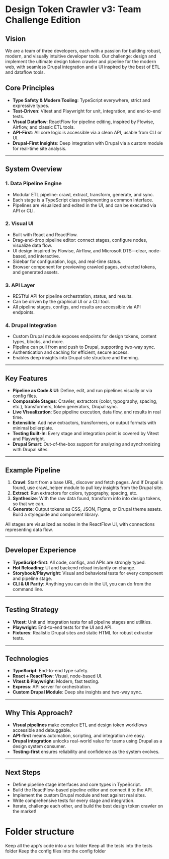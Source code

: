 # Design Token Crawler v3: Team Challenge Edition

## Vision

We are a team of three developers, each with a passion for building robust, modern, and visually intuitive developer tools. Our challenge: design and implement the ultimate design token crawler and pipeline for the modern web, with seamless Drupal integration and a UI inspired by the best of ETL and dataflow tools.

## Core Principles
- **Type Safety & Modern Tooling**: TypeScript everywhere, strict and expressive types.
- **Test-Driven**: Vitest and Playwright for unit, integration, and end-to-end tests.
- **Visual Dataflow**: ReactFlow for pipeline editing, inspired by Flowise, Airflow, and classic ETL tools.
- **API-First**: All core logic is accessible via a clean API, usable from CLI or UI.
- **Drupal-First Insights**: Deep integration with Drupal via a custom module for real-time site analysis.

---

## System Overview

### 1. Data Pipeline Engine
- Modular ETL pipeline: crawl, extract, transform, generate, and sync.
- Each stage is a TypeScript class implementing a common interface.
- Pipelines are visualized and edited in the UI, and can be executed via API or CLI.

### 2. Visual UI
- Built with React and ReactFlow.
- Drag-and-drop pipeline editor: connect stages, configure nodes, visualize data flow.
- UI design inspired by Flowise, Airflow, and Microsoft DTS—clear, node-based, and interactive.
- Sidebar for configuration, logs, and real-time status.
- Browser component for previewing crawled pages, extracted tokens, and generated assets.

### 3. API Layer
- RESTful API for pipeline orchestration, status, and results.
- Can be driven by the graphical UI or a CLI tool.
- All pipeline stages, configs, and results are accessible via API endpoints.

### 4. Drupal Integration
- Custom Drupal module exposes endpoints for design tokens, content types, blocks, and more.
- Pipeline can pull from and push to Drupal, supporting two-way sync.
- Authentication and caching for efficient, secure access.
- Enables deep insights into Drupal site structure and theming.

---

## Key Features

- **Pipeline as Code & UI**: Define, edit, and run pipelines visually or via config files.
- **Composable Stages**: Crawler, extractors (color, typography, spacing, etc.), transformers, token generators, Drupal sync.
- **Live Visualization**: See pipeline execution, data flow, and results in real time.
- **Extensible**: Add new extractors, transformers, or output formats with minimal boilerplate.
- **Testing Built-In**: Every stage and integration point is covered by Vitest and Playwright.
- **Drupal Smart**: Out-of-the-box support for analyzing and synchronizing with Drupal sites.

---

## Example Pipeline

1. **Crawl**: Start from a base URL, discover and fetch pages.  And If Drupal is found, use crawl_helper module to pull key insights from the Drupal site.
2. **Extract**: Run extractors for colors, typography, spacing, etc.
3. **Synthesize**: With the raw data found, transform info into design tokens, so that we can..
4. **Generate**: Output tokens as CSS, JSON, Figma, or Drupal theme assets.  Build a styleguide and component library. 

All stages are visualized as nodes in the ReactFlow UI, with connections representing data flow.

---

## Developer Experience

- **TypeScript-first**: All code, configs, and APIs are strongly typed.
- **Hot Reloading**: UI and backend reload instantly on change.
- **Storybook/Playwright**: Visual and behavioral tests for every component and pipeline stage.
- **CLI & UI Parity**: Anything you can do in the UI, you can do from the command line.

---

## Testing Strategy
- **Vitest**: Unit and integration tests for all pipeline stages and utilities.
- **Playwright**: End-to-end tests for the UI and API.
- **Fixtures**: Realistic Drupal sites and static HTML for robust extractor tests.

---

## Technologies
- **TypeScript**: End-to-end type safety.
- **React + ReactFlow**: Visual, node-based UI.
- **Vitest & Playwright**: Modern, fast testing.
- **Express**: API server for orchestration.
- **Custom Drupal Module**: Deep site insights and two-way sync.

---

## Why This Approach?
- **Visual pipelines** make complex ETL and design token workflows accessible and debuggable.
- **API-first** means automation, scripting, and integration are easy.
- **Drupal integration** unlocks real-world value for teams using Drupal as a design system consumer.
- **Testing-first** ensures reliability and confidence as the system evolves.

---

## Next Steps
- Define pipeline stage interfaces and core types in TypeScript.
- Build the ReactFlow-based pipeline editor and connect it to the API.
- Implement the custom Drupal module and test against real sites.
- Write comprehensive tests for every stage and integration.
- Iterate, challenge each other, and build the best design token crawler on the market!


# Folder structure

Keep all the app's code into a src folder
Keep all the tests into the tests folder
Keep the config files into the config folder